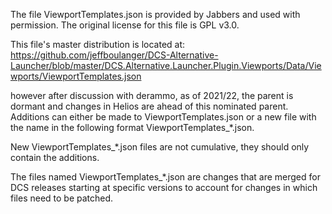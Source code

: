The file ViewportTemplates.json is provided by Jabbers and used with permission.
The original license for this file is GPL v3.0.  

This file's master distribution is located at:
https://github.com/jeffboulanger/DCS-Alternative-Launcher/blob/master/DCS.Alternative.Launcher.Plugin.Viewports/Data/Viewports/ViewportTemplates.json

however after discussion with derammo, as of 2021/22, the parent is dormant and changes in Helios are ahead of this nominated parent.  
Additions can either be made to ViewportTemplates.json or a new file with the name in the following format ViewportTemplates_*.json.

New ViewportTemplates_*.json files are not cumulative, they should only contain the additions.

The files named ViewportTemplates_*.json are changes that are merged for
DCS releases starting at specific versions to account for changes in which 
files need to be patched.